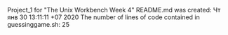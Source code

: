 Project_1 for "The Unix Workbench Week 4"
README.md was created: Чт янв 30 13:11:11 +07 2020
The number of lines of code contained in guessinggame.sh: 25
